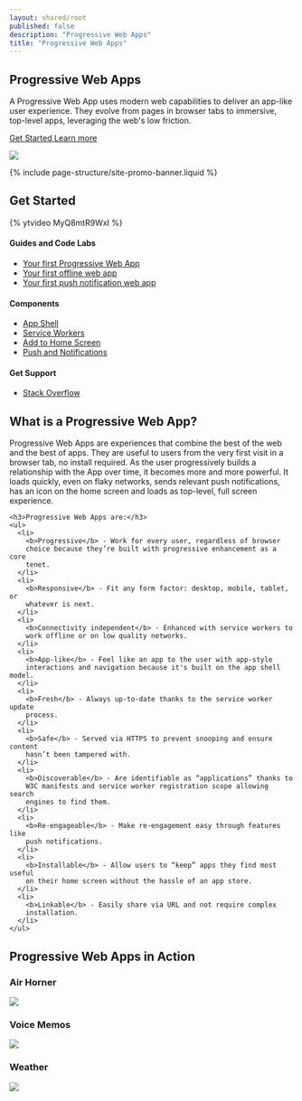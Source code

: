 ```yaml
---
layout: shared/root
published: false
description: "Progressive Web Apps"
title: "Progressive Web Apps"
---
```


<div class="wf-landing-section">
  <div class="page-content mdl-grid">
    <div class="mdl-cell mdl-cell--8-col mdl-cell--5-col-tablet">
      <h2>Progressive Web Apps</h2>
      <p>
        A Progressive Web App uses modern web capabilities to deliver an 
        app-like user experience. They evolve from pages in 
        browser tabs to immersive, top-level apps, leveraging the web's low 
        friction.
      </p>
      <p>
        <a href="#getstarted" class="mdl-button mdl-js-button mdl-button--raised mdl-button--colored">
          Get Started
        </a>
        <a href="#learnmore" class="mdl-button mdl-js-button mdl-button--raised mdl-button--colored pwa-left-margin">
          Learn more
        </a>
      </p>
    </div>
    <div class="mdl-cell mdl-cell--4-col mdl-cell--3-col-tablet mdl-cell--hide-phone">
      <img src="/web/imgs/pwa-voice-memos_framed.png">
    </div>
  </div>
</div>

{% include page-structure/site-promo-banner.liquid %}

<div id="getstarted" class="wf-landing-section wf-pwa-gs wf-secondaryheading">
  <div class="page-content mdl-grid">
    <h2 class="mdl-cell mdl-cell--12-col">
      Get Started
    </h2>
    <div class="mdl-cell mdl-cell--6-col mdl-cell--8-col-tablet">
      {% ytvideo MyQ8mtR9WxI %}
    </div>
    <div class="mdl-cell mdl-cell--6-col mdl-cell--8-col-tablet">
      <h4>Guides and Code Labs</h4>
      <ul>
        <li><a href="/web/fundamentals/getting-started/your-first-progressive-web-app/">Your first Progressive Web App</a></li>
        <li><a href="/web/fundamentals/getting-started/your-first-offline-web-app/">Your first offline web app</a></li>
        <li><a href="/web/fundamentals/getting-started/push-notifications/">Your first push notification web app</a></li>
      </ul>
      <h4>Components</h4>
      <ul>
        <li><a href="/web/updates/2015/11/app-shell">App Shell</a></li>
        <li><a href="https://slightlyoff.github.io/ServiceWorker/spec/service_worker/">Service Workers</a></li>
        <li><a href="/web/fundamentals/engage-and-retain/simplified-app-installs/">Add to Home Screen</a></li>
        <li><a href="/web/fundamentals/engage-and-retain/push-notifications/">Push and Notifications</a></li>
      </ul>
      <h4>Get Support</h4>
      <ul>
        <li><a href="http://stackoverflow.com/questions/tagged/progressive-web-apps">Stack Overflow</a></li>
      </ul>
    </div>
  </div>
</div>

<div id="learnmore" class="wf-landing-section">
  <div class="page-content">
    <h2>What is a Progressive Web App?</h2>
    <p>
      Progressive Web Apps are experiences that combine the best of the web and 
      the best of apps. They are useful to users from the very first visit in 
      a browser tab, no install required. As the user progressively builds a 
      relationship with the App over time, it becomes more and more powerful. 
      It loads quickly, even on flaky networks, sends relevant push 
      notifications, has an icon on the home screen and loads as top-level, 
      full screen experience.
    </p>

    <h3>Progressive Web Apps are:</h3>
    <ul>
      <li>
        <b>Progressive</b> - Work for every user, regardless of browser 
        choice because they’re built with progressive enhancement as a core 
        tenet.
      </li>
      <li>
        <b>Responsive</b> - Fit any form factor: desktop, mobile, tablet, or 
        whatever is next.
      </li>
      <li>
        <b>Connectivity independent</b> - Enhanced with service workers to 
        work offline or on low quality networks.
      </li>
      <li>
        <b>App-like</b> - Feel like an app to the user with app-style
        interactions and navigation because it's built on the app shell model.
      </li>
      <li>
        <b>Fresh</b> - Always up-to-date thanks to the service worker update 
        process.
      </li>
      <li>
        <b>Safe</b> - Served via HTTPS to prevent snooping and ensure content 
        hasn’t been tampered with.
      </li>
      <li>
        <b>Discoverable</b> - Are identifiable as “applications” thanks to 
        W3C manifests and service worker registration scope allowing search 
        engines to find them.
      </li>
      <li>
        <b>Re-engageable</b> - Make re-engagement easy through features like 
        push notifications.
      </li>
      <li>
        <b>Installable</b> - Allow users to “keep” apps they find most useful 
        on their home screen without the hassle of an app store.
      </li>
      <li>
        <b>Linkable</b> - Easily share via URL and not require complex 
        installation.
      </li>
    </ul>
  </div>
</div>

<style>
  .pwa-image {
    max-width: 300px;
  }
</style>

<div class="wf-landing-section wf-secondaryheading">
  <div class="page-content mdl-grid">
    <h2 class="mdl-cell mdl-cell--12-col">
      Progressive Web Apps in Action
    </h2>
    <div class="mdl-cell mdl-cell--4-col mdl-cell--4-col-tablet mdl-typography--text-center">
      <h3>Air Horner</h3>
      <a href="https://airhorner.com/">
        <img src="/web/imgs/pwa-airhorner.png" class="pwa-image">
      </a>
    </div>
    <div class="mdl-cell mdl-cell--4-col mdl-cell--4-col-tablet mdl-typography--text-center">
      <h3>Voice Memos</h3>
      <a href="https://voice-memos.appspot.com/">
        <img src="/web/imgs/pwa-voice-memos.png" class="pwa-image">
      </a>
    </div>
    <div class="mdl-cell mdl-cell--4-col mdl-cell--4-col-tablet mdl-typography--text-center">
      <h3>Weather</h3>
      <a href="https://weather-pwa-sample.firebaseapp.com/final/">
        <img src="/web/imgs/pwa-weather.png" class="pwa-image">
      </a>
    </div>
  </div>
</div>
